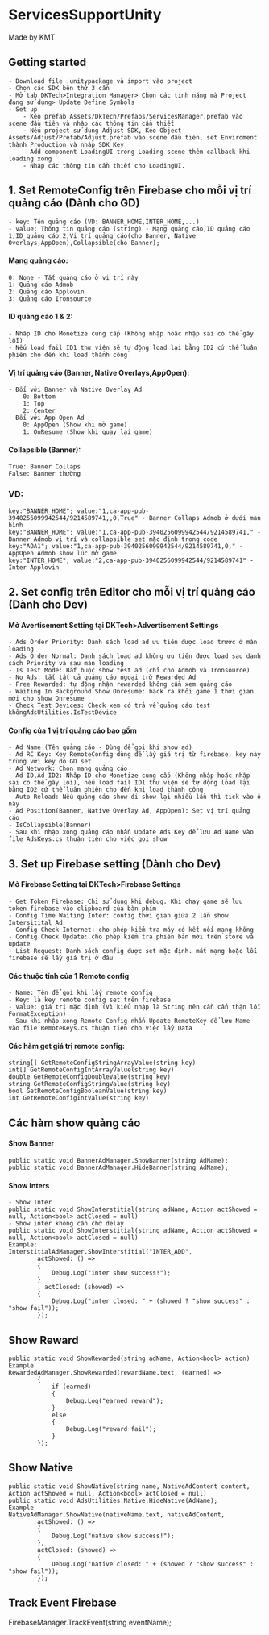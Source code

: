 # ServicesSupportUnity 
Made by KMT

## Getting started
    - Download file .unitypackage và import vào project
    - Chọn các SDK bên thứ 3 cần
    - Mở tab DKTech>Integration Manager> Chọn các tính năng mà Project đang sử dụng> Update Define Symbols
    - Set up
        - Kéo prefab Assets/DkTech/Prefabs/ServicesManager.prefab vào scene đầu tiên và nhập các thông tin cần thiết
        - Nếu project sử dụng Adjust SDK, Kéo Object Assets/Adjust/Prefab/Adjust.prefab vào scene đầu tiên, set Enviroment thành Production và nhập SDK Key
        - Add component LoadingUI trong Loading scene thêm callback khi loading xong
        - Nhập các thông tin cần thiết cho LoadingUI.
## 1. Set RemoteConfig trên Firebase cho mỗi vị trí quảng cáo (Dành cho GD)
    - key: Tên quảng cáo (VD: BANNER_HOME,INTER_HOME,...)
    - value: Thông tin quảng cáo (string) - Mạng quảng cáo,ID quảng cáo 1,ID quảng cáo 2,Vị trí quảng cáo(cho Banner, Native Overlays,AppOpen),Collapsible(cho Banner);
#### Mạng quảng cáo: 
    0: None - Tắt quảng cáo ở vị trí này
    1: Quảng cáo Admob
    2: Quảng cáo Applovin
    3: Quảng cáo Ironsource
#### ID quảng cáo 1 & 2: 
    - Nhâp ID cho Monetize cung cấp (Không nhập hoặc nhập sai có thể gây lỗi)
    - Nếu load fail ID1 thư viện sẽ tự động load lại bằng ID2 cứ thế luân phiên cho đến khi load thành công
#### Vị trí quảng cáo (Banner, Native Overlays,AppOpen): 
    - Đối với Banner và Native Overlay Ad
        0: Bottom
        1: Top
        2: Center
    - Đối với App Open Ad
        0: AppOpen (Show khi mở game)
        1: OnResume (Show khi quay lại game)
#### Collapsible (Banner): 
    True: Banner Collaps
    False: Banner thường
### VD: 
    key:"BANNER_HOME"; value:"1,ca-app-pub-3940256099942544/9214589741,,0,True" - Banner Collaps Admob ở dưới màn hình
    key:"BANNER_HOME"; value:"1,ca-app-pub-3940256099942544/9214589741," - Banner Admob vị trí và collapsible set mặc định trong code
    key:"AOA1"; value:"1,ca-app-pub-3940256099942544/9214589741,0," - AppOpen Admob show lúc mở game
    key:"INTER_HOME"; value:"2,ca-app-pub-3940256099942544/9214589741" - Inter Applovin
## 2. Set config trên Editor cho mỗi vị trí quảng cáo (Dành cho Dev)
#### Mở Avertisement Setting tại DKTech>Advertisement Settings
    - Ads Order Priority: Danh sách load ad ưu tiên được load trước ở màn loading
    - Ads Order Normal: Danh sách load ad không ưu tiên được load sau danh sách Priority và sau màn loading
    - Is Test Mode: Bắt buộc show test ad (chỉ cho Admob và Ironsource)
    - No Ads: tắt tất cả quảng cáo ngoại trừ Rewarded Ad
    - Free Rewarded: tự động nhận rewarded không cần xem quảng cáo
    - Waiting In Background Show Onresume: back ra khỏi game 1 thời gian mới cho show Onresume
    - Check Test Devices: Check xem có trả về quảng cáo test khôngAdsUtilities.IsTestDevice
#### Config của 1 vị trí quảng cáo bao gồm    
    - Ad Name (Tên quảng cáo - Dùng để gọi khi show ad)
    - Ad RC Key: Key RemoteConfig dùng để lấy giá trị từ firebase, key này trùng với key do GD set
    - Ad Network: Chọn mạng quảng cáo
    - Ad ID,Ad ID2: Nhâp ID cho Monetize cung cấp (Không nhập hoặc nhập sai có thể gây lỗi), nếu load fail ID1 thư viện sẽ tự động load lại bằng ID2 cứ thế luân phiên cho đến khi load thành công
    - Auto Reload: Nếu quảng cáo show đi show lại nhiều lần thì tick vào ô này
    - Ad Position(Banner, Native Overlay Ad, AppOpen): Set vị trí quảng cáo
    - IsCollapsible(Banner)
    - Sau khi nhập xong quảng cáo nhấn Update Ads Key để lưu Ad Name vào file AdsKeys.cs thuận tiện cho việc gọi show
## 3. Set up Firebase setting (Dành cho Dev)
#### Mở Firebase Setting tại DKTech>Firebase Settings
    - Get Token Firebase: Chỉ sử dụng khi debug. Khi chạy game sẽ lưu token firebase vào clipboard của bàn phím
    - Config Time Waiting Inter: config thời gian giữa 2 lần show Intersitital Ad
    - Config Check Internet: cho phép kiểm tra máy có kết nối mạng không
    - Config Check Update: cho phép kiểm tra phiên bản mới trên store và update
    - List Request: Danh sách config được set mặc định. mất mạng hoặc lỗi firebase sẽ lấy giá trị ở đâu
#### Các thuộc tính của 1 Remote config
    - Name: Tên để gọi khi lấy remote config
    - Key: là key remote config set trên firebase
    - Value: giá trị mặc định (Vì kiểu nhập là String nên cần cẩn thận lỗi FormatException)
    - Sau khi nhập xong Remote Config nhấn Update RemoteKey để lưu Name vào file RemoteKeys.cs thuận tiện cho việc lấy Data
#### Các hàm get giá trị remote config:
    string[] GetRemoteConfigStringArrayValue(string key)
    int[] GetRemoteConfigIntArrayValue(string key)
    double GetRemoteConfigDoubleValue(string key)
    string GetRemoteConfigStringValue(string key)
    bool GetRemoteConfigBooleanValue(string key)
    int GetRemoteConfigIntValue(string key)
## Các hàm show quảng cáo
#### Show Banner
    public static void BannerAdManager.ShowBanner(string AdName);
    public static void BannerAdManager.HideBanner(string AdName);
#### Show Inters
    - Show Inter
    public static void ShowInterstitial(string adName, Action actShowed = null, Action<bool> actClosed = null)
    - Show inter không cần chờ delay
    public static void ShowInterstitial(string adName, Action actShowed = null, Action<bool> actClosed = null)
    Example:
    InterstitialAdManager.ShowInterstitial("INTER_ADD",
            actShowed: () =>
            {
                Debug.Log("inter show success!");
            }
            , actClosed: (showed) =>
            {
                Debug.Log("inter closed: " + (showed ? "show success" : "show fail"));
            });
## Show Reward
    public static void ShowRewarded(string adName, Action<bool> action)
    Example
    RewardedAdManager.ShowRewarded(rewardName.text, (earned) =>
            {
                if (earned)
                {
                    Debug.Log("earned reward");
                }
                else
                {
                    Debug.Log("reward fail");
                }
            });
## Show Native
    public static void ShowNative(string name, NativeAdContent content, Action actShowed = null, Action<bool> actClosed = null)
    public static void AdsUtilities.Native.HideNative(AdName);
    Example
    NativeAdManager.ShowNative(nativeName.text, nativeAdContent,
            actShowed: () =>
            {
                Debug.Log("native show success!");
            },
            actClosed: (showed) =>
            {
                Debug.Log("native closed: " + (showed ? "show success" : "show fail"));
            });

## Track Event Firebase
FirebaseManager.TrackEvent(string eventName);

